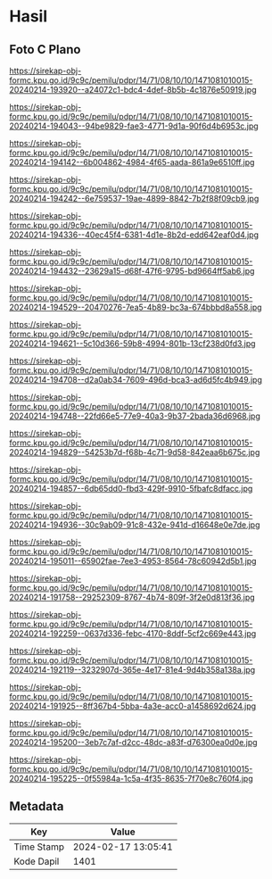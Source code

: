 # Hasil

## Foto C Plano

https://sirekap-obj-formc.kpu.go.id/9c9c/pemilu/pdpr/14/71/08/10/10/1471081010015-20240214-193920--a24072c1-bdc4-4def-8b5b-4c1876e50919.jpg

https://sirekap-obj-formc.kpu.go.id/9c9c/pemilu/pdpr/14/71/08/10/10/1471081010015-20240214-194043--94be9829-fae3-4771-9d1a-90f6d4b6953c.jpg

https://sirekap-obj-formc.kpu.go.id/9c9c/pemilu/pdpr/14/71/08/10/10/1471081010015-20240214-194142--6b004862-4984-4f65-aada-861a9e6510ff.jpg

https://sirekap-obj-formc.kpu.go.id/9c9c/pemilu/pdpr/14/71/08/10/10/1471081010015-20240214-194242--6e759537-19ae-4899-8842-7b2f88f09cb9.jpg

https://sirekap-obj-formc.kpu.go.id/9c9c/pemilu/pdpr/14/71/08/10/10/1471081010015-20240214-194336--40ec45f4-6381-4d1e-8b2d-edd642eaf0d4.jpg

https://sirekap-obj-formc.kpu.go.id/9c9c/pemilu/pdpr/14/71/08/10/10/1471081010015-20240214-194432--23629a15-d68f-47f6-9795-bd9664ff5ab6.jpg

https://sirekap-obj-formc.kpu.go.id/9c9c/pemilu/pdpr/14/71/08/10/10/1471081010015-20240214-194529--20470276-7ea5-4b89-bc3a-674bbbd8a558.jpg

https://sirekap-obj-formc.kpu.go.id/9c9c/pemilu/pdpr/14/71/08/10/10/1471081010015-20240214-194621--5c10d366-59b8-4994-801b-13cf238d0fd3.jpg

https://sirekap-obj-formc.kpu.go.id/9c9c/pemilu/pdpr/14/71/08/10/10/1471081010015-20240214-194708--d2a0ab34-7609-496d-bca3-ad6d5fc4b949.jpg

https://sirekap-obj-formc.kpu.go.id/9c9c/pemilu/pdpr/14/71/08/10/10/1471081010015-20240214-194748--22fd66e5-77e9-40a3-9b37-2bada36d6968.jpg

https://sirekap-obj-formc.kpu.go.id/9c9c/pemilu/pdpr/14/71/08/10/10/1471081010015-20240214-194829--54253b7d-f68b-4c71-9d58-842eaa6b675c.jpg

https://sirekap-obj-formc.kpu.go.id/9c9c/pemilu/pdpr/14/71/08/10/10/1471081010015-20240214-194857--6db65dd0-fbd3-429f-9910-5fbafc8dfacc.jpg

https://sirekap-obj-formc.kpu.go.id/9c9c/pemilu/pdpr/14/71/08/10/10/1471081010015-20240214-194936--30c9ab09-91c8-432e-941d-d16648e0e7de.jpg

https://sirekap-obj-formc.kpu.go.id/9c9c/pemilu/pdpr/14/71/08/10/10/1471081010015-20240214-195011--65902fae-7ee3-4953-8564-78c60942d5b1.jpg

https://sirekap-obj-formc.kpu.go.id/9c9c/pemilu/pdpr/14/71/08/10/10/1471081010015-20240214-191758--29252309-8767-4b74-809f-3f2e0d813f36.jpg

https://sirekap-obj-formc.kpu.go.id/9c9c/pemilu/pdpr/14/71/08/10/10/1471081010015-20240214-192259--0637d336-febc-4170-8ddf-5cf2c669e443.jpg

https://sirekap-obj-formc.kpu.go.id/9c9c/pemilu/pdpr/14/71/08/10/10/1471081010015-20240214-192119--3232907d-365e-4e17-81e4-9d4b358a138a.jpg

https://sirekap-obj-formc.kpu.go.id/9c9c/pemilu/pdpr/14/71/08/10/10/1471081010015-20240214-191925--8ff367b4-5bba-4a3e-acc0-a1458692d624.jpg

https://sirekap-obj-formc.kpu.go.id/9c9c/pemilu/pdpr/14/71/08/10/10/1471081010015-20240214-195200--3eb7c7af-d2cc-48dc-a83f-d76300ea0d0e.jpg

https://sirekap-obj-formc.kpu.go.id/9c9c/pemilu/pdpr/14/71/08/10/10/1471081010015-20240214-195225--0f55984a-1c5a-4f35-8635-7f70e8c760f4.jpg


## Metadata

| Key        | Value               |
| ---------- | ------------------- |
| Time Stamp | 2024-02-17 13:05:41 |
| Kode Dapil | 1401                |



